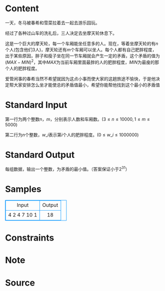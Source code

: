
# Content

一天，冬马被春希和雪菜拉着去一起去游乐园玩。

经过了各种过山车的洗礼后，三人决定去坐摩天轮休息下。

这是一个巨大的摩天轮，每一个车厢能坐任意多的人。现在，等着坐摩天轮的有$n$个人(包含他们$3$人)，摩天轮还有$m$个车厢可以坐人。每个人都有自己肥胖程度，出于某些原因，胖子和瘦子坐在同一节车厢就会产生一定的矛盾，这个矛盾的值为$(MAX-MIN)^2$，其中$MAX$为当前车厢里面最胖的人的肥胖程度，$MIN$为最廋的那个人的肥胖程度。

爱管闲事的春希当然不希望就因为这点小事而使大家的这趟旅途不愉快，于是他决定帮大家安排怎么坐才能使总的矛盾值最小，希望你能帮他找到这个最小的矛盾值

# Standard Input

第一行为两个整数$n，m$，分别表示人数和车厢数。$(3 \leq n \leq 10000 , 1 \leq m \leq 5000)$

第二行为$n$个整数，$w\_i$表示第$i$个人的肥胖程度。$(0 \leq w\_i \leq 1000000)$

# Standard Output

每组数据，输出一个整数，为矛盾的最小值。（答案保证小于$2^{31}$）

# Samples

<style>
        table,table tr th, table tr td { border:1px solid #0094ff; }
        table { width: 200px; min-height: 25px; line-height: 25px; text-align: center; border-collapse: collapse;}   
    </style>
<table>
	<tr>
		<td>Input</td>
		<td>Output</td>
	</tr>
<tr><td>4 2
4 7 10 1</td><td>18</td></tr></table>


# Constraints



# Note



# Source


